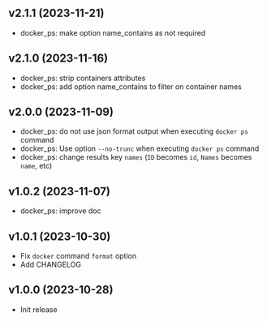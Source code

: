 ## v2.1.1 (2023-11-21)

- docker_ps: make option name_contains as not required

## v2.1.0 (2023-11-16)

- docker_ps: strip containers attributes
- docker_ps: add option name_contains to filter on container names 

## v2.0.0 (2023-11-09)

- docker_ps: do not use json format output when executing `docker ps` command
- docker_ps: Use option `--no-trunc` when executing `docker ps` command
- docker_ps: change results key `names` (`ID` becomes `id`, `Names` becomes `name`, etc)

## v1.0.2 (2023-11-07)

- docker_ps: improve doc 

## v1.0.1 (2023-10-30)

- Fix `docker` command `format` option
- Add CHANGELOG

## v1.0.0 (2023-10-28)

- Init release